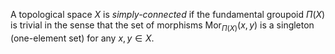 A topological space $X$ is *simply-connected* if the fundamental groupoid $\Pi(X)$ is trivial in the sense that the set of morphisms $\mathrm{Mor}_{\Pi(X)}(x, y)$ is a singleton (one-element set) for any $x, y \in X$.
